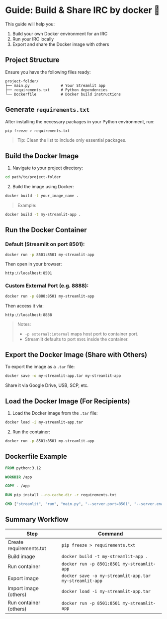 #  Guide: Build & Share IRC by docker 🐳

This guide will help you:

1. Build your own Docker environment for an IRC
2. Run your IRC locally
3. Export and share the Docker image with others


## Project Structure

Ensure you have the following files ready:

```
project-folder/
├── main.py              # Your Streamlit app
├── requirements.txt     # Python dependencies
└── Dockerfile           # Docker build instructions
```

## Generate `requirements.txt`

After installing the necessary packages in your Python environment, run:

```bash
pip freeze > requirements.txt
```

> Tip: Clean the list to include only essential packages.



## Build the Docker Image

1. Navigate to your project directory:

```bash
cd path/to/project-folder
```

2. Build the image using Docker:

```bash
docker build -t your_image_name .
```

> Example:
```bash
docker build -t my-streamlit-app .
```



## Run the Docker Container

### Default (Streamlit on port 8501):

```bash
docker run -p 8501:8501 my-streamlit-app
```

Then open in your browser:
```
http://localhost:8501
```

### Custom External Port (e.g. 8888):

```bash
docker run -p 8888:8501 my-streamlit-app
```

Then access it via:
```
http://localhost:8888
```

> Notes:
> - `-p external:internal` maps host port to container port.
> - Streamlit defaults to port `8501` inside the container.



## Export the Docker Image (Share with Others)

To export the image as a `.tar` file:

```bash
docker save -o my-streamlit-app.tar my-streamlit-app
```

Share it via Google Drive, USB, SCP, etc.



## Load the Docker Image (For Recipients)

1. Load the Docker image from the `.tar` file:

```bash
docker load -i my-streamlit-app.tar
```

2. Run the container:

```bash
docker run -p 8501:8501 my-streamlit-app
```


## Dockerfile Example

```Dockerfile
FROM python:3.12

WORKDIR /app

COPY . /app

RUN pip install --no-cache-dir -r requirements.txt

CMD ["streamlit", "run", "main.py", "--server.port=8501", "--server.enableCORS=false"]
```



## Summary Workflow

| Step                     | Command |
|--------------------------|---------|
| Create requirements.txt | `pip freeze > requirements.txt` |
| Build image             | `docker build -t my-streamlit-app .` |
| Run container           | `docker run -p 8501:8501 my-streamlit-app` |
| Export image            | `docker save -o my-streamlit-app.tar my-streamlit-app` |
| Import image (others)   | `docker load -i my-streamlit-app.tar` |
| Run container (others)  | `docker run -p 8501:8501 my-streamlit-app` |


